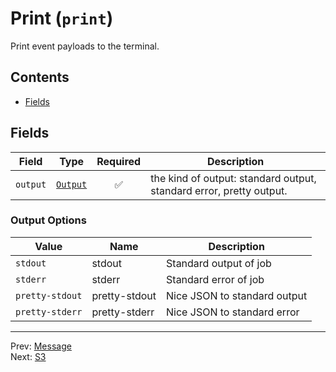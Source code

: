 # Print (`print`)

Print event payloads to the terminal.


## Contents

- [Fields](#fields)




## Fields


| Field | Type | Required | Description |
|---|---|:---:|---|
| `output` | [`Output`](#output-options) | ✅ | the kind of output: standard output, standard error, pretty output. |







<h3 id="output-options">Output Options</h3>

| Value | Name | Description |
|---|---|---|
| `stdout` | stdout | Standard output of job |
| `stderr` | stderr | Standard error of job |
| `pretty-stdout` | pretty-stdout | Nice JSON to standard output |
| `pretty-stderr` | pretty-stderr | Nice JSON to standard error |




---
Prev: [Message](message.md)  
Next: [S3](s3.md)  
